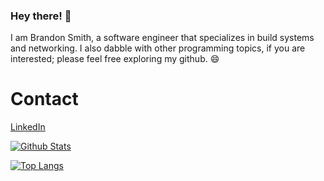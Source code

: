 ### Hey there! 👋
I am Brandon Smith, a software engineer that specializes in build systems and networking. I also dabble with other programming topics, if you are interested; please feel free exploring my github. 😄


# Contact
[LinkedIn](https://www.linkedin.com/in/brandon-smith-compsci/)

[![Github Stats](https://github-readme-stats.vercel.app/api?username=bsmithcompsci&show_icons=true)](https://github.com/bsmithcompsci)

[![Top Langs](https://github-readme-stats.vercel.app/api/top-langs/?username=bsmithcompsci&langs_count=8)](https://github.com/bsmithcompsci)

<!--
**bsmithcompsci/bsmithcompsci** is a ✨ _special_ ✨ repository because its `README.md` (this file) appears on your GitHub profile.

Here are some ideas to get you started:

- 🔭 I’m currently working on ...
- 🌱 I’m currently learning ...
- 👯 I’m looking to collaborate on ...
- 🤔 I’m looking for help with ...
- 💬 Ask me about ...
- 📫 How to reach me: ...
- 😄 Pronouns: ...
- ⚡ Fun fact: ...
-->
